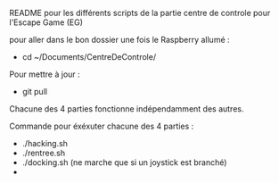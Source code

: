 README pour les différents scripts de la partie centre de controle pour l'Escape Game (EG)




pour aller dans le bon dossier une fois le Raspberry allumé :
 - cd ~/Documents/CentreDeControle/


Pour mettre à jour :
 - git pull

Chacune des 4 parties fonctionne indépendamment des autres.

Commande pour éxéxuter chacune des 4 parties :
- ./hacking.sh
- ./rentree.sh
- ./docking.sh (ne marche que si un joystick est branché)
-




